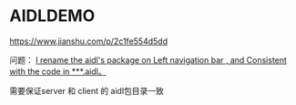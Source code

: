 # AIDLDEMO


https://www.jianshu.com/p/2c1fe554d5dd


问题：
[I rename the aidl's package on Left navigation bar , and Consistent with the code in ***.aidl。](https://stackoverflow.com/a/47968676/5932895)

需要保证server 和 client 的 aidl包目录一致
